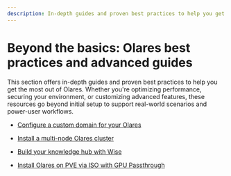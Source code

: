 ```yaml
---
description: In-depth guides and proven best practices to help you get the most out of Olares.
---
```

# Beyond the basics: Olares best practices and advanced guides

This section offers in-depth guides and proven best practices to help you get the most out of Olares. Whether you're optimizing performance, securing your environment, or customizing advanced features, these resources go beyond initial setup to support real-world scenarios and power-user workflows.

- [Configure a custom domain for your Olares](set-custom-domain.md)
- [Install a multi-node Olares cluster](install-olares-multi-node.md)
- [Build your knowledge hub with Wise](organize-content.md)

- [Install Olares on PVE via ISO with GPU Passthrough](install-olares-gpu-passthrough.md)
